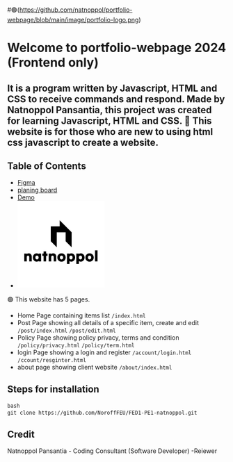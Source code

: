 #🟢(https://github.com/natnoppol/portfolio-webpage/blob/main/image/portfolio-logo.png)

# Welcome to portfolio-webpage 2024 (Frontend only)

## It is a program written by Javascript, HTML and CSS to receive commands and respond. Made by Natnoppol Pansantia, this project was created for learning Javascript, HTML and CSS.  💖 This website is for those who are new to using html css javascript to create a website.

## Table of Contents
- [Figma](https://www.figma.com/design/EarMz0a8yDFw4Xfpzxi3GG/Game-App?node-id=1938-9423&t=SAukBV7t4eAhThz7-0)
- [planing board](https://github.com/orgs/NoroffFEU/projects/46/views/1)
- [Demo](https://norofffeu.github.io/FED1-PE1-natnoppol/)
- ![banner img](https://github.com/natnoppol/portfolio-webpage/blob/main/image/portfolio-logo.png)

🟢 This website has 5 pages.

- Home Page containing items list `/index.html`
- Post Page showing all details of a specific item, create and edit `/post/index.html`  `/post/edit.html`
- Policy Page showing policy privacy, terms and condition `/policy/privacy.html` `/policy/term.html` 
- login Page showing a login and register `/account/login.html` `/ccount/resginter.html`
- about page showing client  website `/about/index.html`

## Steps for installation

```
bash
git clone https://github.com/NoroffFEU/FED1-PE1-natnoppol.git

```

## Credit
Natnoppol Pansantia - Coding Consultant (Software Developer)
-Reiewer

